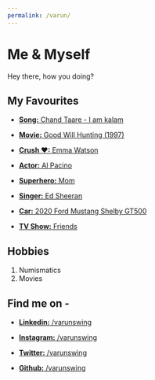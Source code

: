 ```yaml
---
permalink: /varun/
---
```


# Me & Myself
Hey there, how you doing?


## My Favourites

* [**Song:** Chand Taare - I am kalam](https://youtu.be/iWNyT02qVSU)

* [**Movie:** Good Will Hunting (1997)](https://www.imdb.com/title/tt0119217/)

* [**Crush &hearts;:** Emma Watson](http://static.dnaindia.com/sites/default/files/2015/08/16/366097-emma-watson.jpg)

* [**Actor:** Al Pacino](https://www.imdb.com/name/nm0000199/)

* [**Superhero:** Mom](#)

* [**Singer:** Ed Sheeran](https://www.youtube.com/watch?v=JGwWNGJdvx8)

* [**Car:** 2020 Ford Mustang Shelby GT500](http://wallpapersdsc.net/wp-content/uploads/2015/11/177.jpg)

* [**TV Show:** Friends](https://youtu.be/Yp0kth7-zsM)


## Hobbies
1. Numismatics
1. Movies


## Find me on -
* [**Linkedin:** /varunswing](https://www.linkedin.com/in/varunswing/)

* [**Instagram:** /varunswing](https://www.instagram.com/varunswing/)

* [**Twitter:** /varunswing](https://twitter.com/varunswing/)

* [**Github:** /varunswing](https://github.com/varunswing)
